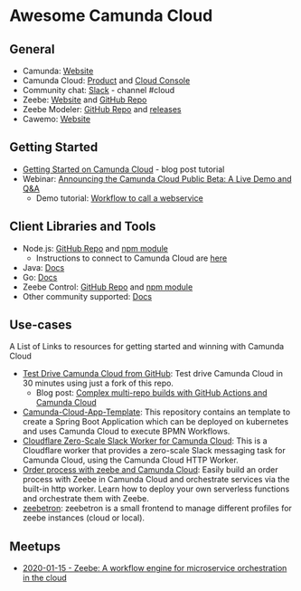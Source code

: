 # Awesome Camunda Cloud

## General

* Camunda: [Website](https://camunda.com/)
* Camunda Cloud: [Product](https://camunda.com/products/cloud/) and [Cloud Console](https://console.cloud.camunda.io/)
* Community chat: [Slack](https://zeebe-io.slack.com/) - channel #cloud
* Zeebe: [Website](https://zeebe.io/) and [GitHub Repo](https://github.com/zeebe-io/zeebe)
* Zeebe Modeler: [GitHub Repo](https://github.com/zeebe-io/zeebe-modeler) and [releases](https://github.com/zeebe-io/zeebe-modeler/releases)
* Cawemo: [Website](https://cawemo.com/)

## Getting Started

* [Getting Started on Camunda Cloud](https://zeebe.io/blog/2019/09/getting-started-camunda-cloud/) - blog post tutorial
* Webinar: [Announcing the Camunda Cloud Public Beta: A Live Demo and Q&A](https://vimeo.com/389681995)
  * Demo tutorial: [Workflow to call a webservice](https://zeebe.netlify.com/docs/zbctl-calling-webservice)

## Client Libraries and Tools

* Node.js: [GitHub Repo](https://github.com/creditsenseau/zeebe-client-node-js) and [npm module](https://www.npmjs.com/package/zeebe-node)
  * Instructions to connect to Camunda Cloud are [here](http://zeebe.joshwulf.com/zbclient/connection/camunda-cloud/)
* Java: [Docs](https://docs.zeebe.io/clients/java-client/)
* Go: [Docs](https://docs.zeebe.io/clients/go-client/)
* Zeebe Control: [GitHub Repo](https://github.com/jwulf/zbctl) and [npm module](https://www.npmjs.com/package/zbctl)
* Other community supported: [Docs](https://docs.zeebe.io/clients/other-clients/)
  
## Use-cases

A List of Links to resources for getting started and winning with Camunda Cloud

* [Test Drive Camunda Cloud from GitHub](https://github.com/jwulf/camunda-cloud-test-drive): Test drive Camunda Cloud in 30 minutes using just a fork of this repo.
  * Blog post: [Complex multi-repo builds with GitHub Actions and Camunda Cloud](https://zeebe.io/blog/2020/02/camunda-cloud-github-actions/)
* [Camunda-Cloud-App-Template](https://github.com/Zelldon/Camunda-Cloud-App-Template): This repository contains an template to create a Spring Boot Application which can be deployed on kubernetes and uses Camunda Cloud to execute BPMN Workflows.
* [Cloudflare Zero-Scale Slack Worker for Camunda Cloud](https://github.com/jwulf/slack-cloud-worker): This is a Cloudflare worker that provides a zero-scale Slack messaging task for Camunda Cloud, using the Camunda Cloud HTTP Worker.
* [Order process with zeebe and Camunda Cloud](https://github.com/urbanisierung/order-process-with-zeebe): Easily build an order process with Zeebe in Camunda Cloud and orchestrate services via the built-in http worker. Learn how to deploy your own serverless functions and orchestrate them with Zeebe.
* [zeebetron](https://github.com/urbanisierung/zeebetron): zeebetron is a small frontend to manage different profiles for zeebe instances (cloud or local).

## Meetups

* [2020-01-15 - Zeebe: A workflow engine for microservice orchestration in the cloud](https://github.com/urbanisierung/meetups/blob/master/2020-01-15-Camunda-Zeebe/README.md)
